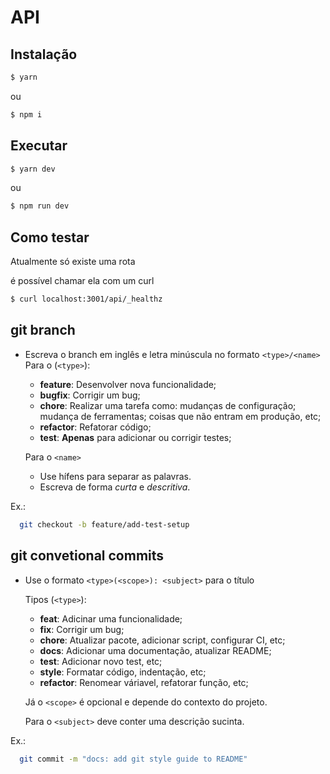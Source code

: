 # API

## Instalação


```sh
$ yarn
```
ou

```sh
$ npm i
```

## Executar

```sh
$ yarn dev
```
ou

```sh
$ npm run dev
```

## Como testar
Atualmente só existe uma rota

é possível chamar ela com um curl

```sh
$ curl localhost:3001/api/_healthz
```

## git branch

- Escreva o branch em inglês e letra minúscula no formato `<type>/<name>`
    Para o (`<type>`):
    
    - **feature**: Desenvolver nova funcionalidade;
    - **bugfix**: Corrigir um bug;
    - **chore**: Realizar uma tarefa como: mudanças de configuração; mudança de
    ferramentas; coisas que não entram em produção, etc;
    - **refactor**: Refatorar código;
    - **test**: **Apenas** para adicionar ou corrigir testes;
    
    Para o `<name>` 
    
    - Use hífens para separar as palavras.
    - Escreva de forma *curta* e *descritiva*.

Ex.: 
```sh
  git checkout -b feature/add-test-setup
```
## git convetional commits

- Use o formato `<type>(<scope>): <subject>` para o título
    
    Tipos (`<type>`):
    
    - **feat**: Adicinar uma funcionalidade;
    - **fix**: Corrigir um bug;
    - **chore**: Atualizar pacote, adicionar script, configurar CI, etc;
    - **docs**: Adicionar uma documentação, atualizar README;
    - **test**: Adicionar novo test, etc;
    - **style**: Formatar código, indentação, etc;
    - **refactor**: Renomear váriavel, refatorar função, etc;
    
    Já o `<scope>` é opcional e depende do contexto do projeto. 
    
    Para o `<subject>` deve conter uma descrição sucinta.

Ex.: 
```sh
  git commit -m "docs: add git style guide to README"
```
